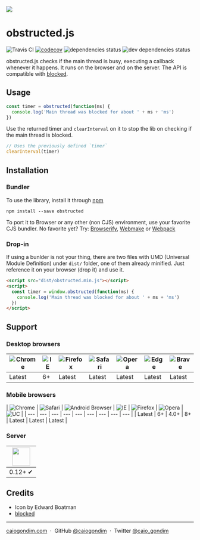 <img src="http://rawgit.com/caiogondim/obstructed.js/master/img/logo.svg">

# obstructed.js
<img src="http://travis-ci.org/caiogondim/obstructed.js.svg?branch=master" alt="Travis CI"> [![codecov](https://codecov.io/gh/caiogondim/obstructed.js/branch/master/graph/badge.svg)](https://codecov.io/gh/caiogondim/obstructed.js) <img src="https://david-dm.org/caiogondim/obstructed.js/status.svg" alt="dependencies status"> <img src="https://david-dm.org/caiogondim/obstructed.js/dev-status.svg" alt="dev dependencies status">

obstructed.js checks if the main thread is busy, executing a callback whenever
it happens. It runs on the browser and on the server. The API is compatible with
[blocked](https://github.com/tj/node-blocked).

## Usage

```js
const timer = obstructed(function(ms) {
  console.log('Main thread was blocked for about ' + ms + 'ms')
})
```

Use the returned timer and `clearInterval` on it to stop the lib on checking if
the main thread is blocked.

```js
// Uses the previously defined `timer`
clearInterval(timer)
```

## Installation

### Bundler

To use the library, install it through [npm](https://npmjs.com)

```shell
npm install --save obstructed
```

To port it to Browser or any other (non CJS) environment, use your favorite CJS
bundler. No favorite yet? Try: [Browserify](http://browserify.org/),
[Webmake](https://github.com/medikoo/modules-webmake) or
[Webpack](http://webpack.github.io/)

### Drop-in

If using a bunlder is not your thing, there are two files with UMD (Universal
Module Definition) under `dist/` folder, one of them already minified. Just
reference it on your browser (drop it) and use it.

```html
<script src="dist/obstructed.min.js"></script>
<script>
  const timer = window.obstructed(function(ms) {
    console.log('Main thread was blocked for about ' + ms + 'ms')
  })
</script>
```
## Support

### Desktop browsers

| ![Chrome](https://raw.github.com/alrra/browser-logos/master/chrome/chrome_48x48.png) | ![IE](https://raw.github.com/alrra/browser-logos/master/internet-explorer/internet-explorer_48x48.png) | ![Firefox](https://raw.github.com/alrra/browser-logos/master/firefox/firefox_48x48.png) | ![Safari](https://raw.github.com/alrra/browser-logos/master/safari/safari_48x48.png) | ![Opera](https://raw.github.com/alrra/browser-logos/master/opera/opera_48x48.png) |  ![Edge](https://raw.github.com/alrra/browser-logos/master/edge/edge_48x48.png) |  ![Brave](https://raw.github.com/alrra/browser-logos/master/brave/brave_48x48.png) |
| --- | --- | --- | --- | --- | --- | --- |
| Latest | 6+ | Latest | Latest | Latest | Latest | Latest |

### Mobile browsers

| ![Chrome](https://raw.github.com/alrra/browser-logos/master/chrome/chrome_48x48.png) | ![Safari](https://raw.github.com/alrra/browser-logos/master/safari-ios/safari-ios_48x48.png) | ![Android Browser](https://raw.github.com/alrra/browser-logos/master/android/android_48x48.png) | ![IE](https://raw.github.com/alrra/browser-logos/master/internet-explorer/internet-explorer_48x48.png) | ![Firefox](https://raw.github.com/alrra/browser-logos/master/firefox/firefox_48x48.png) |  ![Opera](https://raw.github.com/alrra/browser-logos/master/opera/opera_48x48.png) | ![UC](https://raw.github.com/alrra/browser-logos/master/uc/uc_48x48.png) |
| --- | --- | --- | --- | --- | --- | --- | --- | --- |
| Latest | 6+ | 4.0+ | 8+ | Latest | Latest | Latest |

### Server

| <a href="https://nodejs.org"><img height=48 src="https://raw.githubusercontent.com/caiogondim/javascript-server-side-logos/master/node.js/standard/454x128.png"></a> |
| --- |
| 0.12+ ✔ |

## Credits
- Icon by Edward Boatman
- [blocked](https://github.com/tj/node-blocked)

---

[caiogondim.com](https://caiogondim.com) &nbsp;&middot;&nbsp;
GitHub [@caiogondim](https://github.com/caiogondim) &nbsp;&middot;&nbsp;
Twitter [@caio_gondim](https://twitter.com/caio_gondim)
